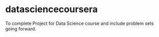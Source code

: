 # datasciencecoursera
To complete Project for Data Science course and include problem sets going forward.

